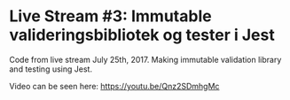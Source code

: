 # Live Stream #3: Immutable valideringsbibliotek og tester i Jest

Code from live stream July 25th, 2017. Making immutable validation library and testing using Jest.

Video can be seen here: https://youtu.be/Qnz2SDmhgMc